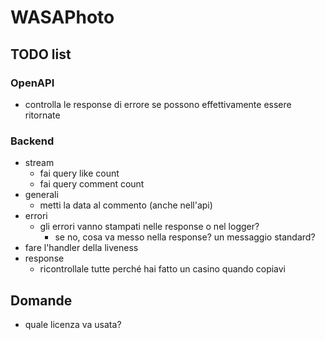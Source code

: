 # WASAPhoto

## TODO list

### OpenAPI

- controlla le response di errore se possono effettivamente essere ritornate

### Backend

- stream
  - fai query like count
  - fai query comment count
- generali
  - metti la data al commento (anche nell'api)
- errori
  - gli errori vanno stampati nelle response o nel logger?
    - se no, cosa va messo nella response? un messaggio standard?
- fare l'handler della liveness
- response
  - ricontrollale tutte perché hai fatto un casino quando copiavi

## Domande

- quale licenza va usata?

